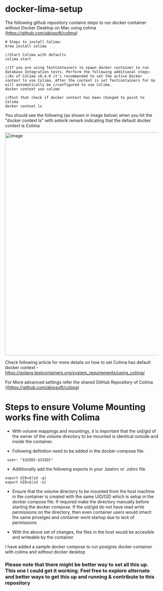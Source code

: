 # docker-lima-setup
The following github repository contains steps to run docker container without Docker Desktop on Mac using colima (https://github.com/abiosoft/colima)

```
# Steps to install Colima:
brew install colima

//Start Colima with defaults
colima start

//If you are using TestContainers to spawn docker container to run database Integration tests. Perform the following additional steps:
//As of Colima v0.4.0 it's recommended to set the active Docker context to use Colima. After the context is set Testcontainers for Go will automatically be //configured to use Colima.
docker context use colima

//Post that check if docker context has been changed to point to Colima
docker context ls

```
You should see the following (as shown in image below) when you hit the "docker context ls" with asterik remark indicating that the default docker context is Colima

<img width="729" alt="image" src="https://user-images.githubusercontent.com/100334324/228026026-b000be6a-4868-453f-bb03-8622023e45e4.png">

Check following article for more details on how to set Colima has default docker context - https://golang.testcontainers.org/system_requirements/using_colima/

For More advanced settings refer the shared GitHub Repository of Colima ((https://github.com/abiosoft/colima)

# Steps to ensure Volume Mounting works fine with Colima
* With volume mappings and mountings, it is important that the uid/gid of the owner of the volume directory to be mounted is identical outside and inside the container.

* Following definition need to be added in the docker-compose file:
```
 user: "${UID}:${GID}"
 ```
* Additionally add the following exports in your .bashrc or .zshrc file
```
export GID=$(id -g)
export UID=$(id -u)
```

* Ensure that the volume directory to be mounted from the host machine in the container is created with the same UID/GID which is setup in the docker compose file. If required make the directory manually before starting the docker compose. If the uid/gid do not have read write permissions on the directory, then even container users would inherit the same privelges and container wont startup due to lack of permissions 

* With the above set of changes, the files in the host would be accesible and writeable by the container

I have added a sample docker compose to run postgres docker container with colima and without docker desktop

### Please note that there might be better way to set all this up. This one I could get it working. Feel free to explore alternate and better ways to get this up and running & contribute to this repository

